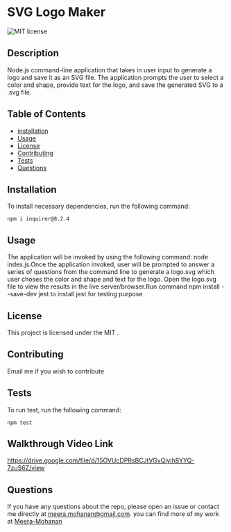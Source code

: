 # SVG Logo Maker
  ![MIT license](https://img.shields.io/badge/license-MIT-blue)
  ## Description 
  
  
Node.js command-line application that takes in user input to generate a logo and save it as an SVG file. The application prompts the user to select a color and shape, provide text for the logo, and save the generated SVG to a .svg file.


  ## Table of Contents
  * [installation](#installation)
  * [Usage](#usage)
  * [License](#license)
  * [Contributing](#contributing)
  * [Tests](#tests)
  * [Questions](#questions)
  
  ## Installation
  To install necessary dependencies, run the following command:
  ```
  npm i inquirer@8.2.4
  ```
  ## Usage
  
The application will be invoked by using the following command: node index.js.Once the application invoked, user will be prompted to answer a series of questions from the command line to generate a logo.svg which user choses the color and shape and text for the logo.
Open the logo.svg file to view the results in the live server/browser.Run command npm install --save-dev jest to install jest for testing purpose


  ## License
  
This project is licensed under the MIT
.

  ## Contributing
  
Email me if you wish to contribute

  ## Tests
  To run test, run the following command:
  ```
  npm test
  ```
  ## Walkthrough Video Link

https://drive.google.com/file/d/15OVUcDPRsBCJtVGvQiyih8YYQ-7zuS6Z/view

  ## Questions
 
 If you have any questions about the repo, please open an issue or contact me directly at meera.mohanan@gmail.com. you can find more of my work at [Meera-Mohanan](https://github.com/Meera-Mohanan)